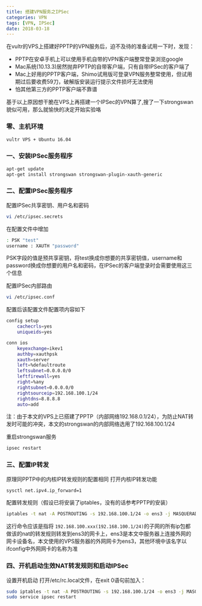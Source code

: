 ```yaml
---
title: 搭建VPN服务之IPSec
categories: VPN
tags: [VPN, IPSec]
date: 2018-03-18
---
```


在vultr的VPS上搭建好PPTP的VPN服务后，迫不及待的准备试用一下时，发现：

- PPTP在安卓手机上可以使用手机自带的VPN客户端整常登录浏览google
- Mac系统(10.13.3)居然抛弃PPTP的自带客户端，只有自带IPSec的客户端了
- Mac上好用的PPTP客户端，Shimo试用版可登录VPN服务整常使用，但试用期过后要收费59刀，破解版安装运行提示文件损坏无法使用
- 怕其他第三方的PPTP客户端不靠谱

基于以上原因想干脆在VPS上再搭建一个IPSec的VPN算了,搜了一下strongswan貌似可用，那么就愉快的决定开始实验咯

### 零、主机环境

```bash
vultr VPS + Ubuntu 16.04
```

### 一、安装IPSec服务程序

```bash
apt-get update
apt-get install strongswan strongswan-plugin-xauth-generic
```

### 二、配置IPSec服务程序

配置IPSec共享密钥、用户名和密码

```bash
vi /etc/ipsec.secrets
```

在配置文件中增加

```bash
: PSK "test"
username : XAUTH "password"
```

PSK字段的值是预共享密钥，将test换成你想要的共享密钥值，username和password换成你想要的用户名和密码，在IPSec的客户端登录时会需要使用这三个信息

配置IPSec内部路由

```bash
vi /etc/ipsec.conf
```

配置后该配置文件配置项内容如下

```bash
config setup
    cachecrls=yes
    uniqueids=yes

conn ios
    keyexchange=ikev1
    authby=xauthpsk
    xauth=server
    left=%defaultroute
    leftsubnet=0.0.0.0/0
    leftfirewall=yes
    right=%any
    rightsubnet=0.0.0.0/0
    rightsourceip=192.168.100.1/24
    rightdns=8.8.8.8
    auto=add
```

注：由于本文的VPS上已搭建了PPTP（内部网络192.168.0.1/24），为防止NAT转发时可能的冲突，本文的strongswan的内部网络选用了192.168.100.1/24

重启strongswan服务

```bash
ipsec restart
```

### 三、配置IP转发

原理同PPTP中的内核IP转发规则的配置相同
打开内核IP转发功能

```bash
sysctl net.ipv4.ip_forward=1
```

配置转发规则（假设已将安装了iptables，没有的话参考PPTP的安装）

```bash
iptables -t nat -A POSTROUTING -s 192.168.100.1/24 -o ens3 -j MASQUERADE
```

这行命令应该是指将 `192.168.100.xxx(192.168.100.1/24)`的子网的所有ip包都做该的nat的转发规则转发到ens3的网卡上，ens3是本文中服务器上连接外网的网卡设备名，本文使用的VPS服务器的外网网卡为ens3，其他环境中该名字以ifconfig中外网网卡的名称为准

### 四、开机启动生效NAT转发规则和启动IPSec

设置开机启动
打开/etc/rc.local文件，在exit 0语句前加入：

```bash
sudo iptables -t nat -A POSTROUTING -s 192.168.100.1/24 -o ens3 -j MASQUERADE
sudo service ipsec restart
```
